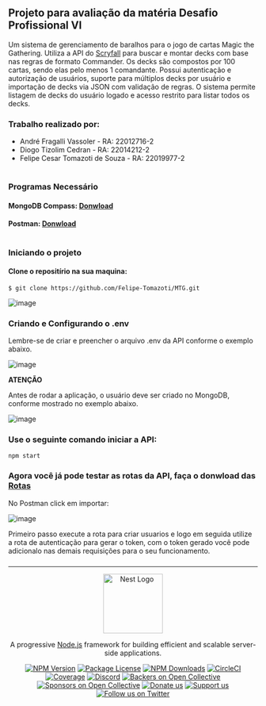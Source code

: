 ## Projeto para avaliação da matéria Desafio Profissional VI

 

 Um sistema de gerenciamento de baralhos para o jogo de cartas Magic the Gathering. Utiliza a API do [Scryfall](https://scryfall.com/docs/api) para buscar e montar decks com base nas regras de formato Commander. Os decks são compostos por 100 cartas, sendo elas pelo menos 1 comandante. Possui autenticação e autorização de usuários, suporte para múltiplos decks por usuário e importação de decks via JSON com validação de regras. O sistema permite listagem de decks do usuário logado e acesso restrito para listar todos os decks. 


### Trabalho realizado por:

- André Fragalli Vassoler - RA: 22012716-2
- Diogo Tizolim Cedran - RA: 22014212-2
- Felipe Cesar Tomazoti de Souza - RA: 22019977-2

#
### Programas Necessário
#### MongoDB Compass: [Donwload](https://www.mongodb.com/try/download/compass)  

#### Postman: [Donwload](https://www.postman.com/downloads/)  


 

#
### Iniciando o projeto
#### Clone o repositírio na sua maquina: 
`$ git clone https://github.com/Felipe-Tomazoti/MTG.git`

![image](https://github.com/user-attachments/assets/44a823a6-ebcc-4ebe-b70f-300dba7567d1)


### Criando e Configurando o .env
Lembre-se de criar e preencher o arquivo .env da API conforme o exemplo abaixo.

![image](https://github.com/user-attachments/assets/4257fcbf-20d3-4897-95a9-16367a2219a0)


**ATENÇÃO**

Antes de rodar a aplicação, o usuário deve ser criado no MongoDB, conforme mostrado no exemplo abaixo.

![image](https://github.com/user-attachments/assets/5030ead0-6368-4540-8a86-eacf435ae3c7)


### Use o seguinte comando iniciar a API:
`npm start`

### Agora você já pode testar as rotas da API, faça o donwload das [Rotas](https://cdn.discordapp.com/attachments/1081547979065921650/1289689406944313406/MTG.postman_collection.json?ex=66f9bc5b&is=66f86adb&hm=d611cd0a6bce8d74bc3facbb103920650058f8dae45029a8c6aefc0835acf47e&)

No Postman click em importar:

![image](https://github.com/user-attachments/assets/1070ed3c-e98d-4df5-8a89-4ba268ca3c67)


Primeiro passo execute a rota para criar usuarios e logo em seguida utilize a rota de autenticação para gerar o token, com o token gerado você pode adicionalo nas demais requisições para o seu funcionamento.

 
  
 ###
   ___

 <p align="center">
  <a href="http://nestjs.com/" target="blank"><img src="https://nestjs.com/img/logo-small.svg" width="120" alt="Nest Logo" /></a>
</p>

[circleci-image]: https://img.shields.io/circleci/build/github/nestjs/nest/master?token=abc123def456
[circleci-url]: https://circleci.com/gh/nestjs/nest

  <p align="center">A progressive <a href="http://nodejs.org" target="_blank">Node.js</a> framework for building efficient and scalable server-side applications.</p>
    <p align="center">
<a href="https://www.npmjs.com/~nestjscore" target="_blank"><img src="https://img.shields.io/npm/v/@nestjs/core.svg" alt="NPM Version" /></a>
<a href="https://www.npmjs.com/~nestjscore" target="_blank"><img src="https://img.shields.io/npm/l/@nestjs/core.svg" alt="Package License" /></a>
<a href="https://www.npmjs.com/~nestjscore" target="_blank"><img src="https://img.shields.io/npm/dm/@nestjs/common.svg" alt="NPM Downloads" /></a>
<a href="https://circleci.com/gh/nestjs/nest" target="_blank"><img src="https://img.shields.io/circleci/build/github/nestjs/nest/master" alt="CircleCI" /></a>
<a href="https://coveralls.io/github/nestjs/nest?branch=master" target="_blank"><img src="https://coveralls.io/repos/github/nestjs/nest/badge.svg?branch=master#9" alt="Coverage" /></a>
<a href="https://discord.gg/G7Qnnhy" target="_blank"><img src="https://img.shields.io/badge/discord-online-brightgreen.svg" alt="Discord"/></a>
<a href="https://opencollective.com/nest#backer" target="_blank"><img src="https://opencollective.com/nest/backers/badge.svg" alt="Backers on Open Collective" /></a>
<a href="https://opencollective.com/nest#sponsor" target="_blank"><img src="https://opencollective.com/nest/sponsors/badge.svg" alt="Sponsors on Open Collective" /></a>
  <a href="https://paypal.me/kamilmysliwiec" target="_blank"><img src="https://img.shields.io/badge/Donate-PayPal-ff3f59.svg" alt="Donate us"/></a>
    <a href="https://opencollective.com/nest#sponsor"  target="_blank"><img src="https://img.shields.io/badge/Support%20us-Open%20Collective-41B883.svg" alt="Support us"></a>
  <a href="https://twitter.com/nestframework" target="_blank"><img src="https://img.shields.io/twitter/follow/nestframework.svg?style=social&label=Follow" alt="Follow us on Twitter"></a>
</p>
  <!--[![Backers on Open Collective](https://opencollective.com/nest/backers/badge.svg)](https://opencollective.com/nest#backer)
  [![Sponsors on Open Collective](https://opencollective.com/nest/sponsors/badge.svg)](https://opencollective.com/nest#sponsor)-->

